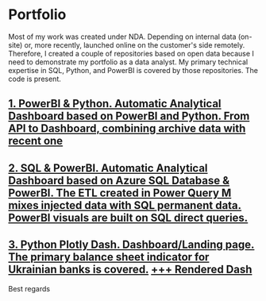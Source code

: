 # Portfolio

Most of my work was created under NDA. Depending on internal data (on-site) or, more recently, launched online on the customer's side remotely. 
Therefore, I created a couple of repositories based on open data because I need to demonstrate my portfolio as a data analyst. 
My primary technical expertise in SQL, Python, and PowerBI is covered by those repositories. The code is present.

## [1. PowerBI & Python. Automatic Analytical Dashboard based on PowerBI and Python. From API to Dashboard, combining archive data with recent one](https://github.com/Nostr77/AGSI)

## [2. SQL & PowerBI. Automatic Analytical Dashboard based on Azure SQL Database & PowerBI. The ETL created in Power Query M mixes injected data with SQL permanent data. PowerBI visuals are built on SQL direct queries.](https://github.com/Nostr77/AGSI_SQL)

## [3. Python Plotly Dash.  Dashboard/Landing page. The primary balance sheet indicator for Ukrainian banks is covered.](https://github.com/Nostr77/bank) [ +++ Rendered Dash](https://ua-banks-balance.onrender.com/)




Best regards
